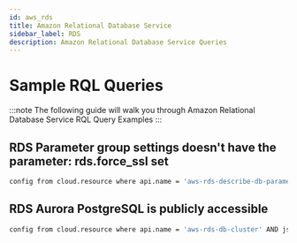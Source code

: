 ```yaml
---
id: aws_rds
title: Amazon Relational Database Service
sidebar_label: RDS
description: Amazon Relational Database Service Queries
---
```


# Sample RQL Queries

:::note
The following guide will walk you through Amazon Relational Database Service RQL Query Examples
:::

## RDS Parameter group settings doesn't have the parameter: rds.force_ssl set

```bash
config from cloud.resource where api.name = 'aws-rds-describe-db-parameter-groups' AND json.rule = ['parameters'].['rds.force_ssl'] does not exist
```

## RDS Aurora PostgreSQL is publicly accessible

```bash
config from cloud.resource where api.name = 'aws-rds-db-cluster' AND json.rule = 'engine contains "aurora-postgresql" and publiclyAccessible is true'
```